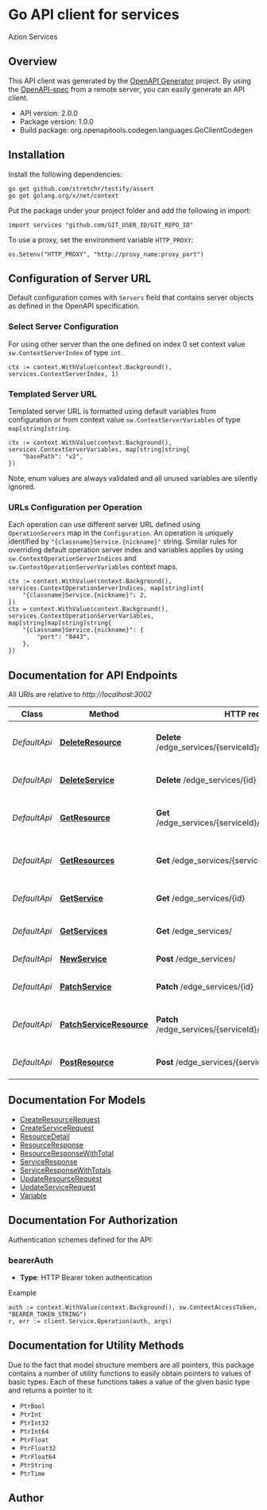 # Go API client for services

Azion Services

## Overview
This API client was generated by the [OpenAPI Generator](https://openapi-generator.tech) project.  By using the [OpenAPI-spec](https://www.openapis.org/) from a remote server, you can easily generate an API client.

- API version: 2.0.0
- Package version: 1.0.0
- Build package: org.openapitools.codegen.languages.GoClientCodegen

## Installation

Install the following dependencies:

```shell
go get github.com/stretchr/testify/assert
go get golang.org/x/net/context
```

Put the package under your project folder and add the following in import:

```golang
import services "github.com/GIT_USER_ID/GIT_REPO_ID"
```

To use a proxy, set the environment variable `HTTP_PROXY`:

```golang
os.Setenv("HTTP_PROXY", "http://proxy_name:proxy_port")
```

## Configuration of Server URL

Default configuration comes with `Servers` field that contains server objects as defined in the OpenAPI specification.

### Select Server Configuration

For using other server than the one defined on index 0 set context value `sw.ContextServerIndex` of type `int`.

```golang
ctx := context.WithValue(context.Background(), services.ContextServerIndex, 1)
```

### Templated Server URL

Templated server URL is formatted using default variables from configuration or from context value `sw.ContextServerVariables` of type `map[string]string`.

```golang
ctx := context.WithValue(context.Background(), services.ContextServerVariables, map[string]string{
	"basePath": "v2",
})
```

Note, enum values are always validated and all unused variables are silently ignored.

### URLs Configuration per Operation

Each operation can use different server URL defined using `OperationServers` map in the `Configuration`.
An operation is uniquely identified by `"{classname}Service.{nickname}"` string.
Similar rules for overriding default operation server index and variables applies by using `sw.ContextOperationServerIndices` and `sw.ContextOperationServerVariables` context maps.

```golang
ctx := context.WithValue(context.Background(), services.ContextOperationServerIndices, map[string]int{
	"{classname}Service.{nickname}": 2,
})
ctx = context.WithValue(context.Background(), services.ContextOperationServerVariables, map[string]map[string]string{
	"{classname}Service.{nickname}": {
		"port": "8443",
	},
})
```

## Documentation for API Endpoints

All URIs are relative to *http://localhost:3002*

Class | Method | HTTP request | Description
------------ | ------------- | ------------- | -------------
*DefaultApi* | [**DeleteResource**](docs/DefaultApi.md#deleteresource) | **Delete** /edge_services/{serviceId}/resources/{resourceId} | Delete Service Resource by ID
*DefaultApi* | [**DeleteService**](docs/DefaultApi.md#deleteservice) | **Delete** /edge_services/{id} | Delete Service by ID
*DefaultApi* | [**GetResource**](docs/DefaultApi.md#getresource) | **Get** /edge_services/{serviceId}/resources/{resourceId} | Return Service Resource by ID
*DefaultApi* | [**GetResources**](docs/DefaultApi.md#getresources) | **Get** /edge_services/{serviceId}/resources | Return Service Resources by page
*DefaultApi* | [**GetService**](docs/DefaultApi.md#getservice) | **Get** /edge_services/{id} | Return Service by ID
*DefaultApi* | [**GetServices**](docs/DefaultApi.md#getservices) | **Get** /edge_services/ | Return Services by page
*DefaultApi* | [**NewService**](docs/DefaultApi.md#newservice) | **Post** /edge_services/ | Create Service
*DefaultApi* | [**PatchService**](docs/DefaultApi.md#patchservice) | **Patch** /edge_services/{id} | Update Service by ID
*DefaultApi* | [**PatchServiceResource**](docs/DefaultApi.md#patchserviceresource) | **Patch** /edge_services/{serviceId}/resources/{resourceId} | Update Service Resource by ID
*DefaultApi* | [**PostResource**](docs/DefaultApi.md#postresource) | **Post** /edge_services/{serviceId}/resources | Create Service Resource


## Documentation For Models

 - [CreateResourceRequest](docs/CreateResourceRequest.md)
 - [CreateServiceRequest](docs/CreateServiceRequest.md)
 - [ResourceDetail](docs/ResourceDetail.md)
 - [ResourceResponse](docs/ResourceResponse.md)
 - [ResourceResponseWithTotal](docs/ResourceResponseWithTotal.md)
 - [ServiceResponse](docs/ServiceResponse.md)
 - [ServiceResponseWithTotals](docs/ServiceResponseWithTotals.md)
 - [UpdateResourceRequest](docs/UpdateResourceRequest.md)
 - [UpdateServiceRequest](docs/UpdateServiceRequest.md)
 - [Variable](docs/Variable.md)


## Documentation For Authorization


Authentication schemes defined for the API:
### bearerAuth

- **Type**: HTTP Bearer token authentication

Example

```golang
auth := context.WithValue(context.Background(), sw.ContextAccessToken, "BEARER_TOKEN_STRING")
r, err := client.Service.Operation(auth, args)
```


## Documentation for Utility Methods

Due to the fact that model structure members are all pointers, this package contains
a number of utility functions to easily obtain pointers to values of basic types.
Each of these functions takes a value of the given basic type and returns a pointer to it:

* `PtrBool`
* `PtrInt`
* `PtrInt32`
* `PtrInt64`
* `PtrFloat`
* `PtrFloat32`
* `PtrFloat64`
* `PtrString`
* `PtrTime`

## Author



